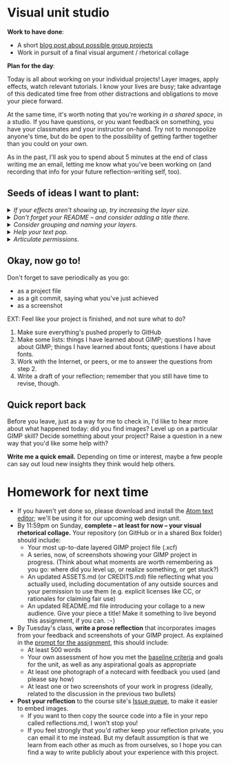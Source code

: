 # Visual unit studio

**Work to have done**:

* A short [blog post about possible group projects]({{site.github.issues_url}}/8)
* Work in pursuit of a final visual argument / rhetorical collage

**Plan for the day**:

Today is all about working on your individual projects! Layer images, apply effects, watch relevant tutorials. I know your lives are busy; take advantage of this dedicated time free from other distractions and obligations to move your piece forward.

At the same time, it's worth noting that you're working _in a shared space_, in a studio. If you have questions, or you want feedback on something, you have your classmates and your instructor on-hand. Try not to monopolize anyone's time, but do be open to the possibility of getting farther together than you could on your own.


As in the past, I'll ask you to spend about 5 minutes at the end of class writing me an email, letting me know what you've been working on (and recording that info for your future reflection-writing self, too).

## Seeds of ideas I want to plant:

<details>
<summary><em>If your effects aren't showing up, try increasing the layer size.</em></summary>

Sometimes GIMP seems to promise the world, but when you apply the effect, it's like nothing happened. In these cases, it's often possible that you're just reaching past the edge of your workspace. See whether you get better results after Layer > Layer to Image Size (or give yourself more room overall with Image > Canvas Size).
</details>

<details>
<summary><em>Don't forget your README – and consider adding a title there.</em></summary>

A title can provide a context, a clue, a genre, a commentary; it can add an extra layer to viewer expectations. What will you call your collage?

Not sure where a title would go? Think of placards in museums: alongside the image is pretty common. You can put the title in your README. Sometimes the title is obvious from the image itself; sometimes it's not. Likewise, ad campaigns often have titles, even if they're not referred to in the ads themselves.
</details>

<details>
<summary><em>Consider grouping and naming your layers.</em></summary>

GIMP doesn't let you select multiple layers at a time, but there is a workaround: as in PowerPoint, you can group objects (layers) together, and then move (or modify) the group as a unit. See <a href="https://docs.gimp.org/en/gimp-layer-groups.html">docs.gimp.org/en/gimp-layer-groups.html</a>.

Note the opportunity to then further organize your workspace with good naming practices!
</details>

<details>
<summary><em>Help your text pop.</em></summary>

If you have text on your image, it can be tricky to get it to stand out against the background. Luckily, in a digital medium, we can collaborate with the machine to get some automated help. Play around with the <strong>Xach effect</strong> – a quick-hit combination of highlight and drop-shadow – as explained in <a href="https://www.youtube.com/watch?v=oJiesAV32-8">this tutorial</a>. NB: this works by adding two new layers (a shadow, and a highlight), one of which is masked; you can change the order of layers to affect only the ones you want.
</details>

<details>
<summary><em>Articulate permissions.</em></summary>

If you're using images you didn't make yourself, be sure to include enough information to recover where it came from: a direct link to the image and to the specific license (if there is one) is ideal. Where to do this? Ideally, somewhere small in the image file itself: along a border, say, in a 10-point font. If you have a lot of images, and can't fit the credits on your image even with a small font, you can instead link to a file in your repository. Link shorteners, like ow.ly and bit.ly, will help here.

<em>NB: If an image is under copyright, you can still use it if you can make a good case that it's a Fair Use.</em>  See _Writer/Designer_ page 156 to review the Four Factors you need to consider.
</details>






## Okay, now go to!

<div class="alert alert-warning">
Don't forget to save periodically as you go:
 <ul>
   <li>as a project file</li>
   <li>as a git commit, saying what you've just achieved</li>
   <li>as a screenshot</li>
 </ul>
</div>

EXT: Feel like your project is finished, and not sure what to do?
1. Make sure everything's pushed properly to GitHub
2. Make some lists: things I have learned about GIMP; questions I have about GIMP; things I have learned about fonts; questions I have about fonts.
3. Work with the Internet, or peers, or me to answer the questions from step 2.
4. Write a draft of your reflection; remember that you still have time to revise, though.


## Quick report back

Before you leave, just as a way for me to check in, I'd like to hear more about what happened today: did you find images? Level up on a particular GIMP skill? Decide something about your project? Raise a question in a new way that you'd like some help with?

**Write me a quick email.** Depending on time or interest, maybe a few people can say out loud new insights they think would help others.


# Homework for next time

* If you haven't yet done so, please download and install the [Atom text editor](http://atom.io); we'll be using it for our upcoming web design unit.
* By 11:59pm on Sunday, **complete – at least for now – your visual rhetorical collage.** Your repository (on GitHub or in a shared Box folder) should include:
   - Your most up-to-date layered GIMP project file (.xcf)
   - A series, now, of screenshots showing your GIMP project in progress. (Think about what moments are worth remembering as you go: where did you level up, or realize something, or get stuck?)
   - An updated ASSETS.md (or CREDITS.md) file reflecting what you actually used, including documentation of any outside sources and your permission to use them (e.g. explicit licenses like CC, or rationales for claiming fair use)
   - An updated README.md file introducing your collage to a new audience. Give your piece a title! Make it something to live beyond this assignment, if you can. :¬)
* By Tuesday's class, **write a prose reflection** that incorporates images from your feedback and screenshots of your GIMP project. As explained in the [prompt for the assignment](https://github.com/benmiller314/visual-argument-2020spring#deadlines-and-products), this should include:
   - At least 500 words
   - Your own assessment of how you met the [baseline criteria](https://docs.google.com/document/d/18QF00VYOEYDVJ2ciloO0jzZxE3MBaetN-ooVeuHVVLQ/edit#heading=h.r8cu792fqkxb) and goals for the unit, as well as any aspirational goals as appropriate
   - At least one photograph of a notecard with feedback you used (and please say how)
   - At least one or two screenshots of your work in progress (ideally, related to the discussion in the previous two bullets)
* **Post your reflection** to the course site's [Issue queue]({{site.github.issues_url}}), to make it easier to embed images.
   - If you want to then copy the source code into a file in your repo called reflections.md, I won't stop you!
   - If you feel strongly that you'd rather keep your reflection private, you can email it to me instead. But my default assumption is that we learn from each other as much as from ourselves, so I hope you can find a way to write publicly about your experience with this project.
